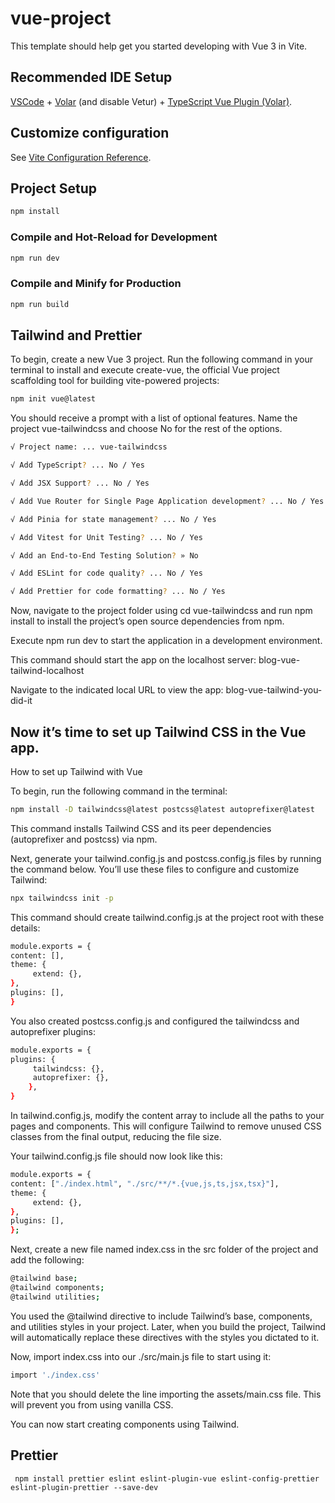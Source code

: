# vue-project

This template should help get you started developing with Vue 3 in Vite.

## Recommended IDE Setup

[VSCode](https://code.visualstudio.com/) + [Volar](https://marketplace.visualstudio.com/items?itemName=Vue.volar) (and disable Vetur) + [TypeScript Vue Plugin (Volar)](https://marketplace.visualstudio.com/items?itemName=Vue.vscode-typescript-vue-plugin).

## Customize configuration

See [Vite Configuration Reference](https://vitejs.dev/config/).

## Project Setup

```sh
npm install
```

### Compile and Hot-Reload for Development

```sh
npm run dev
```

### Compile and Minify for Production

```sh
npm run build
```

## Tailwind and Prettier

To begin, create a new Vue 3 project. Run the following command in your terminal to install and execute create-vue, the official Vue project scaffolding tool for building vite-powered projects:
```sh
npm init vue@latest
```

You should receive a prompt with a list of optional features. Name the project vue-tailwindcss and choose No for the rest of the options.
```sh
√ Project name: ... vue-tailwindcss

√ Add TypeScript? ... No / Yes

√ Add JSX Support? ... No / Yes

√ Add Vue Router for Single Page Application development? ... No / Yes

√ Add Pinia for state management? ... No / Yes

√ Add Vitest for Unit Testing? ... No / Yes

√ Add an End-to-End Testing Solution? » No

√ Add ESLint for code quality? ... No / Yes

√ Add Prettier for code formatting? ... No / Yes
```

Now, navigate to the project folder using cd vue-tailwindcss and run npm install to install the project’s open source dependencies from npm.

Execute npm run dev to start the application in a development environment.

This command should start the app on the localhost server:
blog-vue-tailwind-localhost

Navigate to the indicated local URL to view the app:
blog-vue-tailwind-you-did-it

## Now it’s time to set up Tailwind CSS in the Vue app.

How to set up Tailwind with Vue

To begin, run the following command in the terminal:
```sh
npm install -D tailwindcss@latest postcss@latest autoprefixer@latest
```
This command installs Tailwind CSS and its peer dependencies (autoprefixer and postcss) via npm.

Next, generate your tailwind.config.js and postcss.config.js files by running the command below. You’ll use these files to configure and customize Tailwind:
```sh
npx tailwindcss init -p
```
This command should create tailwind.config.js at the project root with these details:
```sh
module.exports = {
content: [],
theme: {
     extend: {},
},
plugins: [],
}
```

You also created postcss.config.js and configured the tailwindcss and autoprefixer plugins:

```sh
module.exports = {
plugins: {
     tailwindcss: {},
     autoprefixer: {},
    },
}
```

In tailwind.config.js, modify the content array to include all the paths to your pages and components. This will configure Tailwind to remove unused CSS classes from the final output, reducing the file size.

Your tailwind.config.js file should now look like this:
```sh
module.exports = {
content: ["./index.html", "./src/**/*.{vue,js,ts,jsx,tsx}"],
theme: {
     extend: {},
},
plugins: [],
};
```

Next, create a new file named index.css in the src folder of the project and add the following:
```sh
@tailwind base;
@tailwind components;
@tailwind utilities;
```

You used the @tailwind directive to include Tailwind’s base, components, and utilities styles in your project. Later, when you build the project, Tailwind will automatically replace these directives with the styles you dictated to it.

Now, import index.css into our ./src/main.js file to start using it:
```sh
import './index.css'
```

Note that you should delete the line importing the assets/main.css file. This will prevent you from using vanilla CSS.

You can now start creating components using Tailwind.


## Prettier
```shell
 npm install prettier eslint eslint-plugin-vue eslint-config-prettier eslint-plugin-prettier --save-dev

```